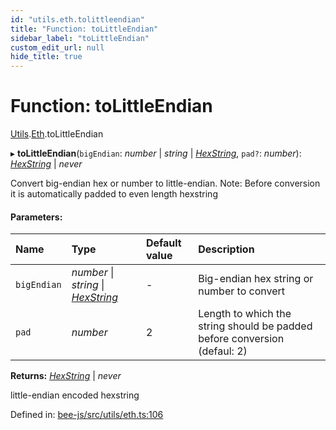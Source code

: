 ```yaml
---
id: "utils.eth.tolittleendian"
title: "Function: toLittleEndian"
sidebar_label: "toLittleEndian"
custom_edit_url: null
hide_title: true
---
```


# Function: toLittleEndian

[Utils](../modules/utils.md).[Eth](../modules/utils.eth.md).toLittleEndian

▸ **toLittleEndian**(`bigEndian`: *number* \| *string* \| [*HexString*](../types/utils.hex.hexstring.md), `pad?`: *number*): [*HexString*](../types/utils.hex.hexstring.md) \| *never*

Convert big-endian hex or number to little-endian.
Note: Before conversion it is automatically padded to even length hexstring

#### Parameters:

Name | Type | Default value | Description |
:------ | :------ | :------ | :------ |
`bigEndian` | *number* \| *string* \| [*HexString*](../types/utils.hex.hexstring.md) | - | Big-endian hex string or number to convert   |
`pad` | *number* | 2 | Length to which the string should be padded before conversion (defaul: 2)    |

**Returns:** [*HexString*](../types/utils.hex.hexstring.md) \| *never*

little-endian encoded hexstring

Defined in: [bee-js/src/utils/eth.ts:106](https://github.com/ethersphere/bee-js/blob/8087a81/src/utils/eth.ts#L106)
